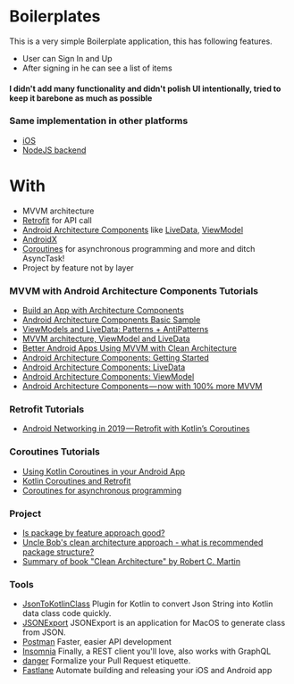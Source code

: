 # Boilerplates

This is a very simple Boilerplate application, this has following features.

  - User can Sign In and Up
  - After signing in he can see a list of items
  
  #### I didn't add many functionality and didn't polish UI intentionally, tried to keep it barebone as much as possible 
  
  ### Same implementation in other platforms
   - [iOS](https://github.com/simpleboilerplates/BooksDemoiOS) 
   - [NodeJS backend](https://github.com/simpleboilerplates/BooksDemoNode) 

 
# With

  - MVVM architecture
  - [Retrofit](https://square.github.io/retrofit/) for API call
  - [Android Architecture Components](https://developer.android.com/topic/libraries/architecture) like [LiveData](https://developer.android.com/topic/libraries/architecture/livedata), [ViewModel](https://developer.android.com/topic/libraries/architecture/viewmodel)
  - [AndroidX](https://developer.android.com/jetpack/androidx)
  - [Coroutines](https://kotlinlang.org/docs/reference/coroutines-overview.html) for asynchronous programming and more and ditch AsyncTask!
  - Project by feature not by layer

### MVVM with Android Architecture Components Tutorials
  * [Build an App with Architecture Components](https://www.youtube.com/watch?v=BofWWZE1wts)
  * [Android Architecture Components Basic Sample
](https://github.com/googlesamples/android-architecture-components/tree/master/BasicSample)
  * [ViewModels and LiveData: Patterns + AntiPatterns](https://medium.com/androiddevelopers/viewmodels-and-livedata-patterns-antipatterns-21efaef74a54)
  * [MVVM architecture, ViewModel and LiveData](https://proandroiddev.com/mvvm-architecture-viewmodel-and-livedata-part-1-604f50cda1)
  * [Better Android Apps Using MVVM with Clean Architecture](https://www.toptal.com/android/android-apps-mvvm-with-clean-architecture?fbclid=IwAR3Eu4VCeAEYZca3r-lOA-pZIcsZeLJyPIVVuX7tg_zn13iBMbjUoQsSBsA)
  * [Android Architecture Components: Getting Started](https://www.raywenderlich.com/164-android-architecture-components-getting-started)
  * [Android Architecture Components: LiveData](https://www.raywenderlich.com/4980-android-architecture-components-livedata)
  * [Android Architecture Components: ViewModel](https://www.raywenderlich.com/5046-android-architecture-components-viewmodel)
  * [Android Architecture Components — now with 100% more MVVM](https://android.jlelse.eu/android-architecture-components-now-with-100-more-mvvm-11629a630125)
  
### Retrofit Tutorials
* [Android Networking in 2019 — Retrofit with Kotlin’s Coroutines](https://android.jlelse.eu/android-networking-in-2019-retrofit-with-kotlins-coroutines-aefe82c4d777)

### Coroutines Tutorials
* [Using Kotlin Coroutines in your Android App](https://codelabs.developers.google.com/codelabs/kotlin-coroutines)
* [Kotlin Coroutines and Retrofit](https://android.jlelse.eu/kotlin-coroutines-and-retrofit-e0702d0b8e8f)
* [Coroutines for asynchronous programming](https://kotlinlang.org/docs/reference/coroutines-overview.html)

### Project 

* [Is package by feature approach good?](https://stackoverflow.com/questions/11733267/is-package-by-feature-approach-good)
* [Uncle Bob's clean architecture approach - what is recommended package structure?](https://stackoverflow.com/questions/46884449/uncle-bobs-clean-architecture-approach-what-is-recommended-package-structure)
* [Summary of book "Clean Architecture" by Robert C. Martin](https://gist.github.com/navi25/336fcd2247ad0d3d22c2a1cc3961dcff)

### Tools
* [JsonToKotlinClass](https://plugins.jetbrains.com/plugin/9960-json-to-kotlin-class-jsontokotlinclass-) Plugin for Kotlin to convert Json String into Kotlin data class code quickly.
* [JSONExport](https://github.com/Ahmed-Ali/JSONExport) JSONExport is an application for MacOS to generate class from JSON.
* [Postman](https://www.getpostman.com) Faster, easier API development
* [Insomnia](https://insomnia.rest/) Finally, a REST client you'll love, also works with GraphQL
* [danger](https://github.com/danger/danger) Formalize your Pull Request etiquette.
* [Fastlane](https://github.com/fastlane/fastlane) Automate building and releasing your iOS and Android app
